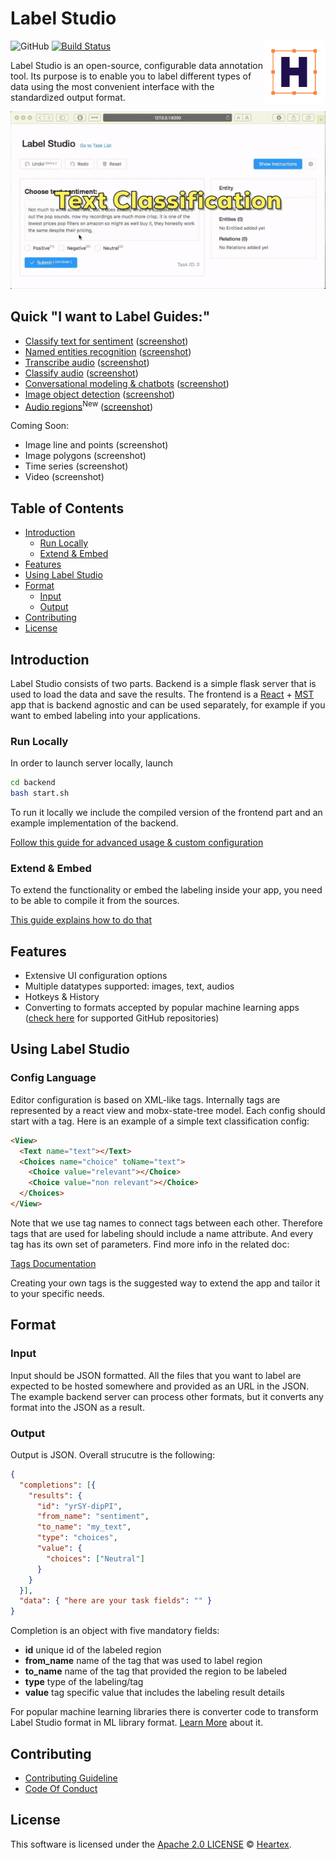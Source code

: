 # Label Studio

<img src="./images/logo.png" align="right" title="Heartex Editor" width="100" height="100">

![GitHub](https://img.shields.io/github/license/heartexlabs/label-studio?logo=heartex) [![Build Status](https://travis-ci.com/heartexlabs/label-studio.svg?branch=master)](https://travis-ci.com/heartexlabs/label-studio)

Label Studio is an open-source, configurable data annotation tool. Its
purpose is to enable you to label different types of data using the
most convenient interface with the standardized output format.

![Label Studio](./images/label-studio-examples.gif)

## Quick "I want to Label Guides:"

- [Classify text for sentiment](/examples/sentiment_analysis/START.md) ([screenshot](./images/screenshots/cts.png))
- [Named entities recognition](/examples/named_entity/START.md) ([screenshot](./images/screenshots/ner.png))
- [Transcribe audio](/examples/transcribe_audio/START.md) ([screenshot](./images/screenshots/audio-trans.png))
- [Classify audio](/examples/audio_classification/START.md) ([screenshot](./images/screenshots/audio-classify.png))
- [Conversational modeling & chatbots](/examples/chatbot_analysis/START.md) ([screenshot](./images/screenshots/chatbots.png))
- [Image object detection](/examples/image_bbox/START.md) ([screenshot](./images/screenshots/image-object.png))
- [Audio regions](/examples/audio_regions/START.md)<sup>New</sup> ([screenshot](./images/screenshots/audio-regions.png))

Coming Soon:
- Image line and points (screenshot)
- Image polygons (screenshot)
- Time series (screenshot)
- Video (screenshot)

## Table of Contents

- [Introduction](#introduction)
  - [Run Locally](#run-locally)
  - [Extend & Embed](#extend--embed)
- [Features](#features)
- [Using Label Studio](#using-label-studio)
- [Format](#format)
  - [Input](#input)
  - [Output](#output)
- [Contributing](#contributing)
- [License](#license)

## Introduction

Label Studio consists of two parts. Backend is a simple flask server
that is used to load the data and save the results. The frontend is a
[React](https://reactjs.org/) +
[MST](https://github.com/mobxjs/mobx-state-tree) app that is backend
agnostic and can be used separately, for example if you want to embed
labeling into your applications.

### Run Locally

In order to launch server locally, launch
```bash
cd backend
bash start.sh
```

To run it locally we include the compiled version of the frontend
part and an example implementation of the backend.

[Follow this guide for advanced usage & custom configuration](backend/README.md)

### Extend & Embed

To extend the functionality or embed the labeling inside your app, you
need to be able to compile it from the sources. 

[This guide explains how to do that](docs/Embed.md)

## Features

- Extensive UI configuration options
- Multiple datatypes supported: images, text, audios
- Hotkeys & History
- Converting to formats accepted by popular machine learning apps ([check here](/backend/converter/README.md) for supported GitHub repositories)

## Using Label Studio

### Config Language 

Editor configuration is based on XML-like tags. Internally tags are
represented by a react view and mobx-state-tree model. Each config
should start with a <View></View> tag. Here is an example of a simple
text classification config:

```html
<View>
  <Text name="text"></Text>
  <Choices name="choice" toName="text">
    <Choice value="relevant"></Choice>
    <Choice value="non relevant"></Choice>
  </Choices>
</View>
```

Note that we use tag names to connect tags between each
other. Therefore tags that are used for labeling should include a name
attribute. And every tag has its own set of parameters. Find more info
in the related doc:

[Tags Documentation](/docs/Tags.md)

Creating your own tags is the suggested way to extend the app and
tailor it to your specific needs.

## Format 

### Input

Input should be JSON formatted. All the files that you want to label
are expected to be hosted somewhere and provided as an URL in the
JSON. The example backend server can process other formats, but it
converts any format into the JSON as a result.

### Output

Output is JSON. Overall strucutre is the following:

```json
{
  "completions": [{ 
    "results": {
      "id": "yrSY-dipPI",
      "from_name": "sentiment",
      "to_name": "my_text",
      "type": "choices",
	  "value": {
        "choices": ["Neutral"]
      }
    }
  }],
  "data": { "here are your task fields": "" }
}
```

Completion is an object with five mandatory fields:

- **id** unique id of the labeled region
- **from_name** name of the tag that was used to label region
- **to_name** name of the tag that provided the region to be labeled
- **type** type of the labeling/tag
- **value** tag specific value that includes the labeling result details

For popular machine learning libraries there is converter code to
transform Label Studio format in ML library format. [Learn More](/backend/converter/README.md) 
about it.

## Contributing

- [Contributing Guideline](/CONTRIBUTING.md)
- [Code Of Conduct](/CODE_OF_CONDUCT.md)

## License

This software is licensed under the [Apache 2.0 LICENSE](/LICENSE) ©
[Heartex](https://www.heartex.net/).
